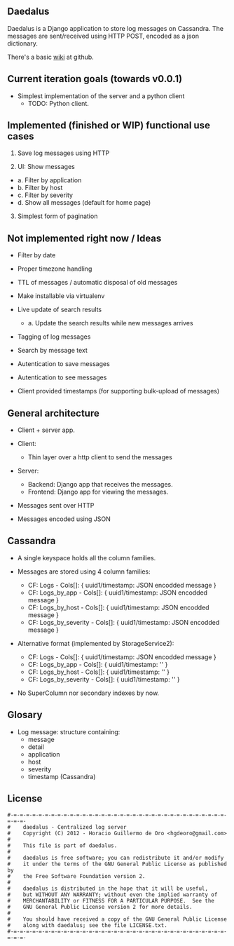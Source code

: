 Daedalus
----------------------------------------

Daedalus is a Django application to store log messages on Cassandra.
The messages are sent/received using HTTP POST, encoded as a json dictionary.

There's a basic [wiki](https://github.com/hgdeoro/daedalus/wiki) at github.


Current iteration goals (towards v0.0.1)
----------------------------------------

* Simplest implementation of the server and a python client
  - TODO: Python client.


Implemented (finished or WIP) functional use cases
----------------------------------------

1. Save log messages using HTTP

2. UI: Show messages
  - a. Filter by application
  - b. Filter by host
  - c. Filter by severity
  - d. Show all messages (default for home page)

3. Simplest form of pagination


Not implemented right now / Ideas
----------------------------------------

* Filter by date

* Proper timezone handling

* TTL of messages / automatic disposal of old messages

* Make installable via virtualenv

* Live update of search results
  - a. Update the search results while new messages arrives

* Tagging of log messages

* Search by message text

* Autentication to save messages

* Autentication to see messages

* Client provided timestamps (for supporting bulk-upload of messages)


General architecture
----------------------------------------

* Client + server app.

* Client:
  - Thin layer over a http client to send the messages

* Server:
  - Backend: Django app that receives the messages.
  - Frontend: Django app for viewing the messages.

* Messages sent over HTTP

* Messages encoded using JSON


Cassandra
----------------------------------------

* A single keyspace holds all the column families.

* Messages are stored using 4 column families:
  - CF: Logs - Cols[]: { uuid1/timestamp: JSON encodded message }
  - CF: Logs\_by\_app - Cols[]: { uuid1/timestamp: JSON encodded message }
  - CF: Logs\_by\_host - Cols[]: { uuid1/timestamp: JSON encodded message }
  - CF: Logs\_by\_severity - Cols[]: { uuid1/timestamp: JSON encodded message }

* Alternative format (implemented by StorageService2):
  - CF: Logs - Cols[]: { uuid1/timestamp: JSON encodded message }
  - CF: Logs\_by\_app - Cols[]: { uuid1/timestamp: '' }
  - CF: Logs\_by\_host - Cols[]: { uuid1/timestamp: '' }
  - CF: Logs\_by\_severity - Cols[]: { uuid1/timestamp: '' }

* No SuperColumn nor secondary indexes by now.


Glosary
----------------------------------------

* Log message: structure containing:
  - message
  - detail
  - application
  - host
  - severity
  - timestamp (Cassandra)


License
----------------------------------------

    #-=-=-=-=-=-=-=-=-=-=-=-=-=-=-=-=-=-=-=-=-=-=-=-=-=-=-=-=-=-=-=-=-=-=-=-=-=-
    #    daedalus - Centralized log server
    #    Copyright (C) 2012 - Horacio Guillermo de Oro <hgdeoro@gmail.com>
    #
    #    This file is part of daedalus.
    #
    #    daedalus is free software; you can redistribute it and/or modify
    #    it under the terms of the GNU General Public License as published by
    #    the Free Software Foundation version 2.
    #
    #    daedalus is distributed in the hope that it will be useful,
    #    but WITHOUT ANY WARRANTY; without even the implied warranty of
    #    MERCHANTABILITY or FITNESS FOR A PARTICULAR PURPOSE.  See the
    #    GNU General Public License version 2 for more details.
    #
    #    You should have received a copy of the GNU General Public License
    #    along with daedalus; see the file LICENSE.txt.
    #-=-=-=-=-=-=-=-=-=-=-=-=-=-=-=-=-=-=-=-=-=-=-=-=-=-=-=-=-=-=-=-=-=-=-=-=-=-

